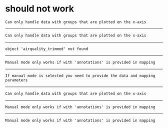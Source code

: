 # should not work

    Can only handle data with groups that are plotted on the x-axis

---

    Can only handle data with groups that are plotted on the x-axis

---

    object 'airquality_trimmed' not found

---

    Manual mode only works if with 'annotations' is provided in mapping

---

    If manual mode is selected you need to provide the data and mapping parameters

---

    Can only handle data with groups that are plotted on the x-axis

---

    Manual mode only works if with 'annotations' is provided in mapping

---

    Manual mode only works if with 'annotations' is provided in mapping

